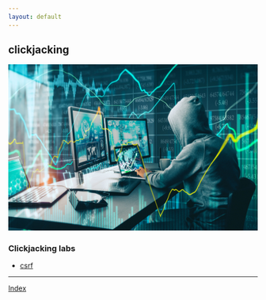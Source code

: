```yaml
---
layout: default
---
```



## clickjacking 

![Hacking](../assets/images/hacker2.jpeg)


### Clickjacking labs

- [csrf](./csrf/cross-site-request-forgery.html)


***
[Index](./)